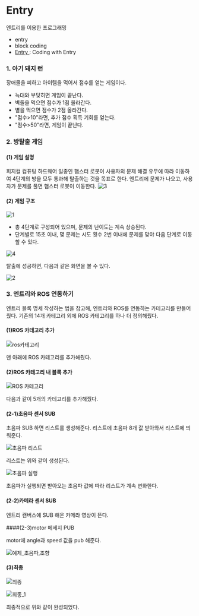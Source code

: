 # Entry
엔트리를 이용한 프로그래밍

- entry
- block coding
- [Entry ](https://github.com/hyejeong99/Entry) : Coding with Entry

### 1. 아기 돼지 런
장애물을 피하고 아이템을 먹어서 점수를 얻는 게임이다.
- 늑대와 부딪히면 게임이 끝난다.
- 벽돌을 먹으면 점수가 1점 올라간다.
- 별을 먹으면 점수가 2점 올라간다.
- "점수>10"라면, 추가 점수 획득 기회를 얻는다.
- "점수>50"라면, 게임이 끝난다.

### 2. 방탈출 게임
#### (1) 게임 설명
피지컬 컴퓨팅 하드웨어 일종인 햄스터 로봇이 사용자의 문제 해결 유무에 따라 이동하여 4단계의 방을 모두 통과해 탈출하는 것을 목표로 한다. 엔트리에 문제가 나오고, 사용자가 문제를 풀면 햄스터 로봇이 이동한다. 
![3](https://user-images.githubusercontent.com/59854960/114136594-ec3ac600-9945-11eb-85c9-e46df52f0dc9.JPG)

#### (2) 게임 구조

![1](https://user-images.githubusercontent.com/59854960/114135839-cb25a580-9944-11eb-9780-69bc3d6a14b5.png)

- 총 4단계로 구성되어 있으며, 문제의 난이도는 계속 상승된다.
- 단계별로 15초 이내, 몇 문제는 시도 횟수 2번 이내에 문제를 맞야 다음 단계로 이동할 수 있다.

![4](https://user-images.githubusercontent.com/59854960/114136598-ed6bf300-9945-11eb-9bf3-375be33127d3.JPG)

탈출에 성공하면, 다음과 같은 화면을 볼 수 있다.

![2](https://user-images.githubusercontent.com/59854960/114135840-cc56d280-9944-11eb-88d5-f53f7432661a.png)

### 3. 엔트리와 ROS 연동하기
엔트리 블록 명세 작성하는 법을 참고해, 엔트리와 ROS를 연동하는 카테고리를 만들어줬다.
기존의 14개 카테고리 외에 ROS 카테고리를 하나 더 정의해줬다.

#### (1)ROS 카테고리 추가

![ros카테고리](https://user-images.githubusercontent.com/59854960/117400965-a1a96b00-af3e-11eb-90e5-212521f99611.PNG)

맨 아래에 ROS 카테고리를 추가해줬다.

#### (2)ROS 카테고리 내 블록 추가

![ROS 카테고리](https://user-images.githubusercontent.com/59854960/117401160-01a01180-af3f-11eb-97a2-c97f7dc1c3bb.PNG)

다음과 같이 5개의 카테고리를 추가해줬다.

#### (2-1)초음파 센서 SUB

초음파 SUB 하면 리스트를 생성해준다.
리스트에 초음파 8개 값 받아와서 리스트에 띄워준다.

![초음파 리스트](https://user-images.githubusercontent.com/59854960/117593049-c8051b80-b175-11eb-97f0-c94837c41236.PNG)

리스트는 위와 같이 생성된다.

![초음파 실행](https://user-images.githubusercontent.com/59854960/117593048-c63b5800-b175-11eb-8ae5-377e2f0c041c.PNG)

초음파가 실행되면 받아오는 초음파 값에 따라 리스트가 계속 변화한다.

#### (2-2)카메라 센서 SUB

엔트리 캔버스에 SUB 해온 카메라 영상이 뜬다.

####(2-3)motor 메세지 PUB

motor에 angle과 speed 값을 pub 해준다.

![예제_초음파,조향](https://user-images.githubusercontent.com/59854960/118233127-77baf000-b4cc-11eb-9247-14f499a39c4e.PNG)

#### (3)최종

![최종](https://user-images.githubusercontent.com/59854960/118233307-b2248d00-b4cc-11eb-9280-92f69c7062d9.PNG)

![최종_1](https://user-images.githubusercontent.com/59854960/118233308-b355ba00-b4cc-11eb-8ce6-30ee5aaf3024.PNG)

최종적으로 위와 같이 완성되었다.

